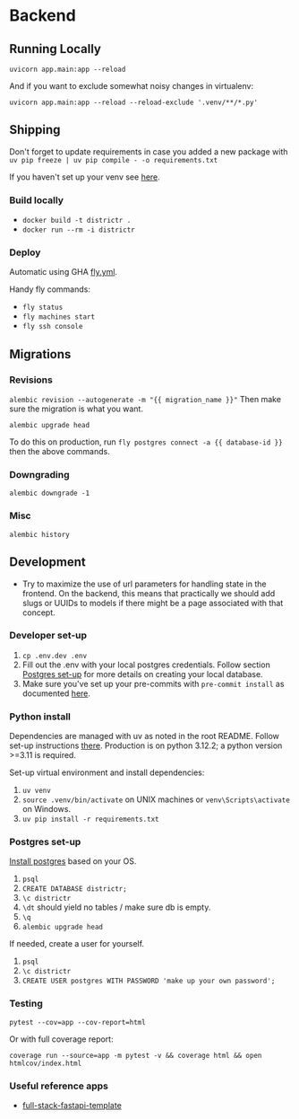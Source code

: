 # Backend

## Running Locally

`uvicorn app.main:app --reload`

And if you want to exclude somewhat noisy changes in virtualenv:

`uvicorn app.main:app --reload --reload-exclude '.venv/**/*.py'`

## Shipping

Don't forget to update requirements in case you added a new package with `uv pip freeze | uv pip compile - -o requirements.txt`

If you haven't set up your venv see [here](./README.md#python-install).

### Build locally

- `docker build -t districtr .`
- `docker run --rm -i districtr`

### Deploy

Automatic using GHA [fly.yml](../.github/workflows/fly.yml).

Handy fly commands:

- `fly status`
- `fly machines start`
- `fly ssh console`

## Migrations

### Revisions

`alembic revision --autogenerate -m "{{ migration_name }}"`
Then make sure the migration is what you want.

`alembic upgrade head`

To do this on production, run `fly postgres connect -a {{ database-id }}` then the above commands.

### Downgrading

`alembic downgrade -1`

### Misc

`alembic history`

## Development

- Try to maximize the use of url parameters for handling state in the frontend. On the backend, this means that practically we should add slugs or UUIDs to models if there might be a page associated with that concept.

### Developer set-up

1. `cp .env.dev .env`
1. Fill out the .env with your local postgres credentials. Follow section [Postgres set-up](./README.md#postgres-set-up) for more details on creating your local database.
1. Make sure you've set up your pre-commits with `pre-commit install` as documented [here](../README.md#python).

### Python install

Dependencies are managed with uv as noted in the root README. Follow set-up instructions [there](../README.md#python). Production is on python 3.12.2; a python version >=3.11 is required. 

Set-up virtual environment and install dependencies:

1. `uv venv`
1. `source .venv/bin/activate` on UNIX machines or `venv\Scripts\activate` on Windows.
1. `uv pip install -r requirements.txt`

### Postgres set-up

[Install postgres](https://www.postgresql.org/download/) based on your OS.

1. `psql`
1. `CREATE DATABASE districtr;`
1. `\c districtr`
1. `\dt` should yield no tables / make sure db is empty.
1. `\q`
1. `alembic upgrade head`

If needed, create a user for yourself. 

1. `psql`
1. `\c districtr`
1. `CREATE USER postgres WITH PASSWORD 'make up your own password';`

### Testing

`pytest --cov=app --cov-report=html`

Or with full coverage report:

`coverage run --source=app -m pytest -v && coverage html && open htmlcov/index.html`

### Useful reference apps

- [full-stack-fastapi-template](https://github.com/tiangolo/full-stack-fastapi-template/tree/master)
